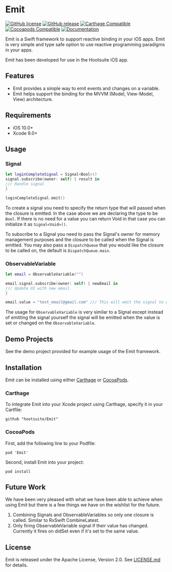 # Emit

[![GitHub license](https://img.shields.io/badge/license-Apache%202-lightgrey.svg)](https://raw.githubusercontent.com/Carthage/Carthage/master/LICENSE.md)
[![GitHub release](https://img.shields.io/github/release/carthage/carthage.svg)](https://github.com/Carthage/Carthage/releases)
[![Carthage Compatible](https://img.shields.io/badge/Carthage-compatible-4BC51D.svg?style=flat)](https://github.com/Carthage/Carthage)
[![Cocoapods Compatible](https://img.shields.io/cocoapods/v/Alamofire.svg)](https://img.shields.io/cocoapods/v/Alamofire.svg)
[![Documentation](https://img.shields.io/badge/Documentation-GitHub%20Pages-green.svg)](https://github.hootops.com/pages/iOS/emit/)


Emit is a Swift framework to support reactive binding in your iOS apps. Emit is very simple and type safe option to use reactive programming paradigms in your apps.

Emit has been developed for use in the Hootsuite iOS app.

## Features

- Emit provides a simple way to emit events and changes on a variable.
- Emit helps support the binding for the MVVM (Model, View-Model, View) architecture. 

## Requirements

- iOS 10.0+
- Xcode 9.0+

## Usage

### Signal
```swift
let loginCompleteSignal = Signal<Bool>()
signal.subscribe(owner: self) { result in
/// Handle signal
}

loginCompleteSignal.emit()
```
To create a signal you need to specify the return type that will passed when the closure is emitted. In the case above we are declaring the type to be `Bool`. If there is no need for a value you can return Void in that case you can initialize it as `Signal<Void>()`.

To subscribe to a Signal you need to pass the Signal's owner for memory management purposes and the closure to be called when the Signal is emitted. You may also pass a `DispatchQueue` that you would like the closure to be called on, the default is `DispatchQueue.main`.

### ObservableVariable
```swift
let email = ObservableVariable("")

email.signal.subscribe(owner: self) { newEmail in
/// Update UI with new email
}

email.value = "test_email@gmail.com" /// This will emit the signal to update the UI
```

The usage for `ObservableVariable` is very similar to a Signal except instead of emitting the signal yourself the signal will be emitted when the value is set or changed on the `ObservableVariable`.

## Demo Projects

See the demo project provided for example usage of the Emit framework.

## Installation

Emit can be installed using either [Carthage](https://github.com/Carthage/Carthage) or [CocoaPods](https://cocoapods.org/).

### Carthage

To integrate Emit into your Xcode project using Carthage, specify it in your Cartfile:

```
github "hootsuite/Emit"
```

### CocoaPods

First, add the following line to your Podfile:

```
pod 'Emit'
```

Second, install Emit into your project:

```
pod install
```

## Future Work

We have been very pleased with what we have been able to achieve when using Emit but there is a few things we have on the wishlist for the future.

1. Combining Signals and ObservableVariables so only one closure is called. Similar to RxSwift CombineLatest.
2. Only firing ObservableVariable signal if their value has changed. Currently it fires on didSet even if it's set to the same value.

## License

Emit is released under the Apache License, Version 2.0. See [LICENSE.md](LICENSE.md) for details.

